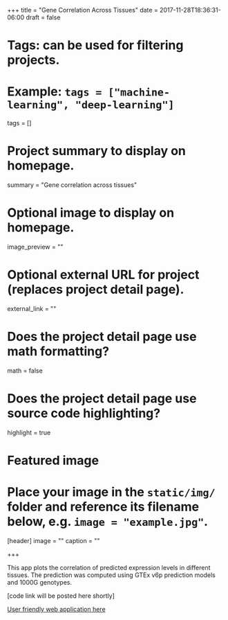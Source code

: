 +++
title = "Gene Correlation Across Tissues"
date = 2017-11-28T18:36:31-06:00
draft = false

# Tags: can be used for filtering projects.
# Example: `tags = ["machine-learning", "deep-learning"]`
tags = []

# Project summary to display on homepage.
summary = "Gene correlation across tissues"

# Optional image to display on homepage.
image_preview = ""

# Optional external URL for project (replaces project detail page).
external_link = ""

# Does the project detail page use math formatting?
math = false

# Does the project detail page use source code highlighting?
highlight = true

# Featured image
# Place your image in the `static/img/` folder and reference its filename below, e.g. `image = "example.jpg"`.
[header]
image = ""
caption = ""

+++

This app plots the correlation of predicted expression levels in different tissues. The prediction was computed using GTEx v6p prediction models  and 1000G genotypes.

[code link will be posted here shortly]

[User friendly web application here](https://imlab.shinyapps.io/GeneExpressionCorr_v6p_HapMap/)
